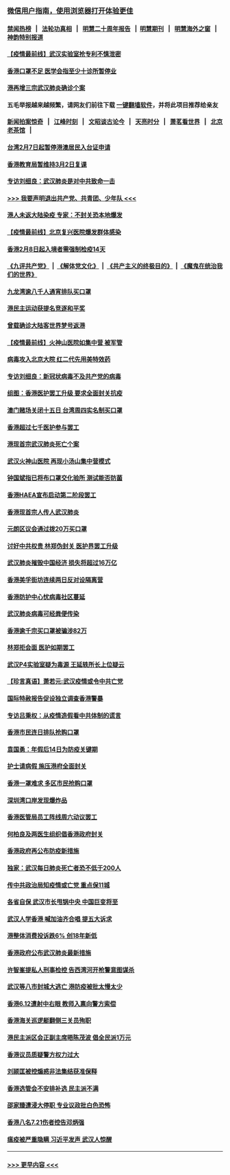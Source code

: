 ### [微信用户指南，使用浏览器打开体验更佳](https://github.com/gfw-breaker/banned-news1/blob/master/indexes/wechat-guide.md?t=0)
#### [禁闻热榜](热点新闻.md?t=0)  &nbsp;&nbsp;|&nbsp;&nbsp; [法轮功真相](https://github.com/gfw-breaker/truth/blob/master/README.md?t=0) &nbsp;&nbsp;|&nbsp;&nbsp; [明慧二十周年报告](https://github.com/gfw-breaker/mh-reports/blob/master/README.md?t=0) &nbsp;&nbsp;|&nbsp;&nbsp;[明慧期刊](https://github.com/gfw-breaker/mh-qikan) &nbsp;&nbsp;|&nbsp;&nbsp; [明慧海外之窗](https://github.com/gfw-breaker/mh-news/blob/master/README.md?t=0) &nbsp;&nbsp;|&nbsp;&nbsp; [神韵特别报道](https://github.com/gfw-breaker/mh-news/blob/master/shenyun.md?t=0)
#### [【疫情最前线】武汉实验室抢专利不慎泄密](../pages/nsc415/n11850310.md?t=02071411) 
#### [香港口罩不足 医学会指至少十诊所暂停业](../pages/nsc415/n11850301.md?t=02071411) 
#### [港再增三宗武汉肺炎确诊个案](../pages/nsc415/n11850328.md?t=02071411) 
#### 五毛举报越来越频繁，请网友们前往下载 [一键翻墙软件](https://github.com/gfw-breaker/ssr-accounts)，并将此项目推荐给亲友
#### [新闻拍案惊奇](https://github.com/gfw-breaker/banned-news1/blob/master/pages/link4.md) &nbsp;&nbsp;|&nbsp;&nbsp; [江峰时刻](https://github.com/gfw-breaker/banned-news1/blob/master/pages/link4.md) &nbsp;&nbsp;|&nbsp;&nbsp; [文昭谈古论今](https://github.com/gfw-breaker/banned-news1/blob/master/pages/link4.md) &nbsp;&nbsp;|&nbsp;&nbsp; [天亮时分](https://github.com/gfw-breaker/banned-news1/blob/master/pages/link4.md) &nbsp;&nbsp;|&nbsp;&nbsp; [萧茗看世界](https://github.com/gfw-breaker/banned-news1/blob/master/pages/link4.md) &nbsp;&nbsp;|&nbsp;&nbsp; [北京老茶馆](https://github.com/gfw-breaker/banned-news1/blob/master/pages/link4.md) &nbsp;&nbsp;|&nbsp;&nbsp; 
#### [台湾2月7日起暂停港澳居民入台证申请](../pages/nsc415/n11850304.md?t=02071411) 
#### [香港教育局暂维持3月2日复课](../pages/nsc415/n11850260.md?t=02071411) 
#### [专访刘细良：武汉肺炎是对中共致命一击](../pages/nsc415/n11849934.md?t=02071411) 
#### [>>> 我要声明退出共产党、共青团、少年队 <<<](https://github.com/begood0513/goodnews/blob/master/quit/letter.md) 
#### [港人未返大陆染疫 专家：不封关恐本地爆发](../pages/nsc415/n11848021.md?t=02071411) 
#### [【疫情最前线】北京复兴医院爆发群体感染](../pages/nsc415/n11847626.md?t=02071411) 
#### [香港2月8日起入境者需强制检疫14天](../pages/nsc415/n11847658.md?t=02071411) 
#### [《九评共产党》](https://github.com/begood0513/9ping.md/blob/master/README.md) &nbsp;|&nbsp; [《解体党文化》](../../../../jtdwh.md/blob/master/README.md)  &nbsp;|&nbsp; [《共产主义的终极目的》](../../../../gczydzjmd.md/blob/master/README.md) &nbsp;|&nbsp; [《魔鬼在统治我们的世界》](../../../../mgztzwmdsj.md/blob/master/README.md) 
#### [九龙湾逾八千人通宵排队买口罩](../pages/nsc415/n11847647.md?t=02071411) 
#### [港民主运动获提名竞逐和平奖](../pages/nsc415/n11847633.md?t=02071411) 
#### [曾载确诊大陆客世界梦号返港](../pages/nsc415/n11847608.md?t=02071411) 
#### [【疫情最前线】火神山医院如集中营 被军管](../pages/nsc415/n11847524.md?t=02071411) 
#### [病毒攻入北京大院 红二代先用美特效药](../pages/nsc415/n11847427.md?t=02071411) 
#### [专访刘细良：新冠状病毒不及共产党的病毒](../pages/nsc415/n11847164.md?t=02071411) 
#### [组图：香港医护罢工升级 要求全面封关抗疫](../pages/nsc415/n11844107.md?t=02071411) 
#### [澳门赌场关闭十五日 台湾周四实名制买口罩](../pages/nsc415/n11845083.md?t=02071411) 
#### [香港超过七千医护参与罢工](../pages/nsc415/n11845051.md?t=02071411) 
#### [港现首宗武汉肺炎死亡个案](../pages/nsc415/n11844998.md?t=02071411) 
#### [武汉火神山医院 再现小汤山集中营模式](../pages/nsc415/n11844763.md?t=02071411) 
#### [钟国斌指已将布口罩交化验所 测试能否防菌](../pages/nsc415/n11842783.md?t=02071411) 
#### [香港HAEA宣布启动第二阶段罢工](../pages/nsc415/n11842723.md?t=02071411) 
#### [香港现首宗人传人武汉肺炎](../pages/nsc415/n11842766.md?t=02071411) 
#### [元朗区议会通过拨20万买口罩](../pages/nsc415/n11842754.md?t=02071411) 
#### [讨好中共权贵 林郑伪封关 医护界罢工升级](../pages/nsc415/n11842359.md?t=02071411) 
#### [武汉肺炎摧毁中国经济 损失将超过16万亿](../pages/nsc415/n11839723.md?t=02071411) 
#### [香港美孚街坊连续两日反对设隔离营](../pages/nsc415/n11839962.md?t=02071411) 
#### [香港防护中心忧病毒社区蔓延](../pages/nsc415/n11839933.md?t=02071411) 
#### [武汉肺炎病毒可经粪便传染](../pages/nsc415/n11839939.md?t=02071411) 
#### [香港逾千宗买口罩被骗涉82万](../pages/nsc415/n11839914.md?t=02071411) 
#### [林郑拒会面 医护如期罢工](../pages/nsc415/n11839892.md?t=02071411) 
#### [武汉P4实验室疑为毒源 王延轶所长上位疑云](../pages/nsc415/n11835543.md?t=02071411) 
#### [【珍言真语】萧若元:武汉疫情或令中共亡党](../pages/nsc415/n11829394.md?t=02071411) 
#### [国际特赦报告促设独立调查香港警暴](../pages/nsc415/n11833845.md?t=02071411) 
#### [专访吕秉权：从疫情造假看中共体制的谎言](../pages/nsc415/n11833813.md?t=02071411) 
#### [香港市民连日排队抢购口罩](../pages/nsc415/n11833794.md?t=02071411) 
#### [袁国勇：年假后14日为防疫关键期](../pages/nsc415/n11831088.md?t=02071411) 
#### [护士请病假 施压港府全面封关](../pages/nsc415/n11831030.md?t=02071411) 
#### [香港一罩难求 多区市民抢购口罩](../pages/nsc415/n11831002.md?t=02071411) 
#### [深圳湾口岸发现爆炸品](../pages/nsc415/n11828802.md?t=02071411) 
#### [香港医管局员工阵线周六动议罢工](../pages/nsc415/n11828762.md?t=02071411) 
#### [何柏良及两医生组织倡香港政府封关](../pages/nsc415/n11828749.md?t=02071411) 
#### [香港政府再公布防疫新措施](../pages/nsc415/n11828716.md?t=02071411) 
#### [独家：武汉每日肺炎死亡者恐不低于200人](../pages/nsc415/n11828240.md?t=02071411) 
#### [传中共政治局知疫情或亡党 重点保11城](../pages/nsc415/n11828145.md?t=02071411) 
#### [各省自保 武汉市长甩锅中央 中国巨变将至](../pages/nsc415/n11828021.md?t=02071411) 
#### [武汉人学香港 喊加油齐合唱 提五大诉求](../pages/nsc415/n11827046.md?t=02071411) 
#### [港整体消费投诉跌6% 创18年新低](../pages/nsc415/n11817280.md?t=02071411) 
#### [香港政府公布武汉肺炎最新措施](../pages/nsc415/n11817152.md?t=02071411) 
#### [许智峯提私人刑事检控 告西湾河开枪警意图谋杀](../pages/nsc415/n11817132.md?t=02071411) 
#### [武汉等八市封城大逃亡 港防疫被批太慢太少](../pages/nsc415/n11817058.md?t=02071411) 
#### [香港6.12遭射中右眼 教师入禀向警方索偿](../pages/nsc415/n11814678.md?t=02071411) 
#### [香港海关巡逻艇翻侧三关员殉职](../pages/nsc415/n11814604.md?t=02071411) 
#### [港民主派区会正副主席晤陈茂波 倡全民派1万元](../pages/nsc415/n11814582.md?t=02071411) 
#### [香港议员质疑警方权力过大](../pages/nsc415/n11814560.md?t=02071411) 
#### [刘颕匡被控煽惑非法集结获准保释](../pages/nsc415/n11811727.md?t=02071411) 
#### [香港选管会不安排补选 民主派不满](../pages/nsc415/n11811691.md?t=02071411) 
#### [邵家臻遭浸大停职 专业议政批白色恐怖](../pages/nsc415/n11811670.md?t=02071411) 
#### [香港八名7.21伤者控告邓炳强](../pages/nsc415/n11811623.md?t=02071411) 
#### [瘟疫被严重隐瞒 习近平发声 武汉人惊醒](../pages/nsc415/n11811186.md?t=02071411) 

----
#### [ >>> 更早内容 <<< ](../indexes/nsc415-earlier.md)
